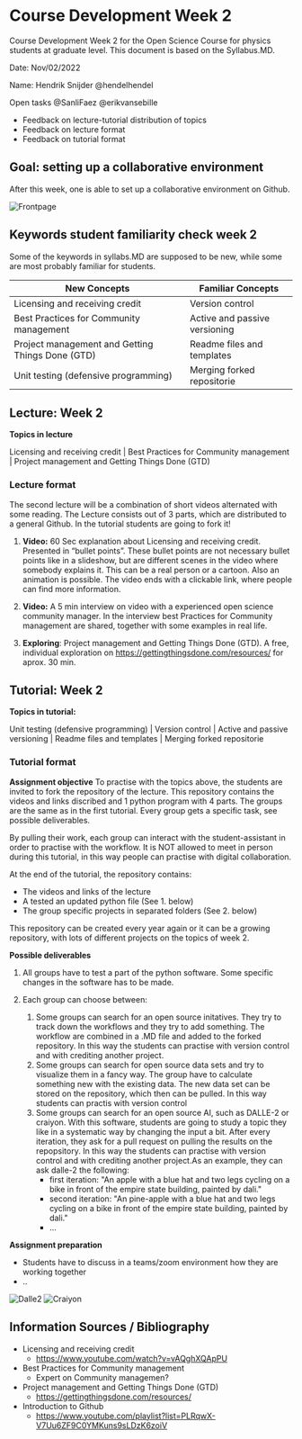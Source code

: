 # Course Development Week 2
Course Development Week 2 for the Open Science Course for physics students at graduate level. This document is based on the Syllabus.MD.

Date: Nov/02/2022

Name: Hendrik Snijder @hendelhendel

Open tasks @SanliFaez @erikvansebille
+ Feedback on lecture-tutorial distribution of topics
+ Feedback on lecture format
+ Feedback on tutorial format

## Goal: setting up a collaborative environment
After this week, one is able to set up a collaborative environment on Github.

![Frontpage](https://github.com/hendelhendel/OS4Physicists/blob/main/CourseDevelopment/week2/Chapter2.jpg?raw=true)


## Keywords student familiarity check week 2
Some of the keywords in syllabs.MD are supposed to be new, while some are most probably familiar for students.

|**New Concepts**|**Familiar Concepts**|
|----------------|---------------|
|Licensing and receiving credit| Version control |
|Best Practices for Community management| Active and passive versioning |
|Project management and Getting Things Done (GTD)| Readme files and templates |
|Unit testing (defensive programming)| Merging forked repositorie |


## Lecture: Week 2 
**Topics in lecture**

Licensing and receiving credit | Best Practices for Community management | Project management and Getting Things Done (GTD)

### Lecture format

The second lecture will be a combination of short videos alternated with some reading. The Lecture consists out of 3 parts, which are distributed to a general Github. In the tutorial students are going to fork it! 

1. **Video:** 60 Sec explanation about Licensing and receiving credit. Presented in “bullet points”. These bullet points are not necessary bullet points like in a slideshow, but are different scenes in the video where somebody explains it. This can be a real person or a cartoon. Also an animation is possible. The video ends with a clickable link, where people can find more information. 

2. **Video:** A 5 min interview on video with a experienced open science community manager. In the interview best Practices for Community management are shared, together with some examples in real life. 

3. **Exploring**: Project management and Getting Things Done (GTD). A free, individual exploration on https://gettingthingsdone.com/resources/  for aprox. 30 min. 


## Tutorial: Week 2
**Topics in tutorial:**

Unit testing (defensive programming) | Version control | Active and passive versioning | Readme files and templates | Merging forked repositorie


### Tutorial format
**Assignment objective**
To practise with the topics above, the students are invited to fork the repository of the lecture. This repository contains the videos and links discribed and 1 python program with 4 parts. The groups are the same as in the first tutorial. Every group gets a specific task, see possible deliverables. 

By pulling their work, each group can interact with the student-assistant in order to practise with the workflow. It is NOT allowed to meet in person during this tutorial, in this way people can practise with digital collaboration. 

At the end of the tutorial, the repository contains:
+ The videos and links of the lecture
+ A tested an updated python file (See 1. below)
+ The group specific projects in separated folders (See 2. below)

This repository can be created every year again or it can be a growing repository, with lots of different projects on the topics of week 2. 

**Possible deliverables**
  1. All groups have to test a part of the python software. Some specific changes in the software has to be made.

  2. Each group can choose between:
      1. Some groups can search for an open source initatives. They try to track down the workflows and they try to add something. The workflow are combined in a .MD file and added to the forked repository. In this way the students can practise with version control and with crediting another project.
      2. Some groups can search for open source data sets and try to visualize them in a fancy way. The group have to calculate something new with the existing data. The new data set can be stored on the repository, which then can be pulled. In this way students can practis with version control
      3.  Some groups can search for an open source AI, such as DALLE-2 or craiyon. With this software, students are going to study a topic they like in a systematic way by changing the input a bit. After every iteration, they ask for a pull request on pulling the results on the repopsitory. In this way the students can practise with version control and with crediting another project.As an example, they can ask dalle-2 the following: 
            +  first iteration: "An apple with a blue hat and two legs cycling on a bike in front of the empire state building, painted by dali."
            +  second iteration: "An pine-apple with a blue hat and two legs cycling on a bike in front of the empire state building, painted by dali."
            +  ...
 
**Assignment preparation**
  + Students have to discuss in a teams/zoom environment how they are working together
  + ..

![Dalle2](https://github.com/hendelhendel/OS4Physicists/blob/main/CourseDevelopment/week2/Dalle2.jpg?raw=true)
![Craiyon](https://github.com/hendelhendel/OS4Physicists/blob/main/CourseDevelopment/week2/Craiyon.png?raw=true)


## Information Sources / Bibliography
+ Licensing and receiving credit
  + https://www.youtube.com/watch?v=vAQghXQApPU 
+ Best Practices for Community management
  + Expert on Community managemen?
+ Project management and Getting Things Done (GTD)
  + https://gettingthingsdone.com/resources/ 
+ Introduction to Github 
  + https://www.youtube.com/playlist?list=PLRqwX-V7Uu6ZF9C0YMKuns9sLDzK6zoiV

